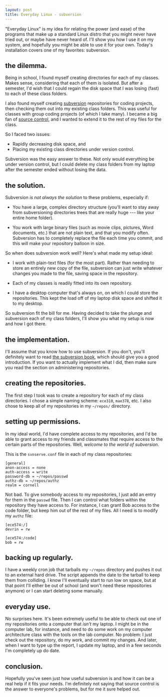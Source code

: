```yaml
---
layout: post
title: Everyday Linux - subversion
---
```


"Everyday Linux" is my idea for relating the power (and ease) of the
programs that make up a standard Linux distro that you might never
have tried out, or maybe have never heard of. I'll show you how I use
it on my system, and hopefully you might be able to use it for your
own.  Today's installation covers one of my favorites: subversion.

the dilemma.
------------

Being in school, I found myself creating directories for each of my
classes.  Makes sense, considering that each of them is isolated. But
after a semester, I'd wish that I could regain the disk space that I
was losing (fast) to each of these class folders.

I also found myself creating [subversion][svn] repositories for coding
projects, then checking them out into my existing class folders. This
was useful for classes with group coding projects (of which I take
many). I became a big fan of [source control][1], and I wanted to
extend it to the rest of my files for the class.

So I faced two issues:

- Rapidly decreasing disk space, and
- Placing my existing class directories under version control.

Subversion was the easy answer to these. Not only would everything be
under version control, but I could delete my class folders from my
laptop after the semester ended without losing the data.

the solution.
-------------

Subversion *is not always the solution* to these problems, especially
if:

- You have a large, complex directory structure (you'll want to stay
  away from subversioning directories trees that are really huge
  --- like your entire home folder).

- You work with large binary files (such as movie clips, pictures,
  Word documents, etc.) that are not plain text, and that you modify
  often. Subversion has to completely replace the file each time you
  commit, and this will make your repository balloon in size.

So when does subversion work well? Here's what made my setup ideal:

- I work with plain-text files (for the most part). Rather than
  needing to store an entirely new copy of the file, subversion can
  just write whatever changes you made to the file, saving space in
  the repository.

- Each of my classes is readily fitted into its own repository.

- I have a desktop computer that's always on, on which I could store
  the repositories. This kept the load off of my laptop disk space and
  shifted it to my desktop.

So subversion fit the bill for me. Having decided to take the plunge
and subversion each of my class folders, I'll show you what my setup
is now and how I got there.

the implementation.
-------------------

I'll assume that you know how to use subversion. If you don't, you'll
definitely want to read [the subversion book][book], which should give
you a good introduction. If you want to actually implement what I did,
then make sure you read the section on administering repositories.

creating the repositories.
--------------------------

The first step I took was to create a repository for each of my class
directories. I chose a simple naming scheme: `ece310`, `mae378`,
etc. I also chose to keep all of my repositories in my `~/repos/`
directory.

setting up permissions.
-----------------------

In my ideal world, I'd have complete access to my repositories, and
I'd be able to grant access to my friends and classmates that require
access to the certain parts of the repositories. Well, *welcome to the
world of subversion*.

This is the `svnserve.conf` file in each of my class repositories:

    [general]
    anon-access = none
    auth-access = write
    password-db = ~/repos/passwd
    authz-db = ~/repos/authz
    realm = cornell

Not bad. To give somebody access to my repositories, I just add an
entry for them in the `passwd` file. Then I can control what folders
within the repository they have access to. For instance, I can grant
Bob access to the code folder, but keep him out of the rest of my
files. All I need is to modify my `authz` file:

    [ece574:/]
    devrin = rw
    
    [ece574:/code]
    bob = rw

backing up regularly.
---------------------

I have a weekly cron job that tarballs my `~/repos` directory and
pushes it out to an external hard drive. The script appends the date
to the tarball to keep them from colliding. I know I'll eventually
start to run low on space, but at that point I'll either be out of
school (and won't need these repositories anymore) or I can start
deleting some manually.

everyday use.
-------------

No surprises here. It's been extremely useful to be able to check out
one of my repositories onto a computer that *isn't* my laptop. I might
be in the computer lab, for instance, and need to do some work on my
computer architecture class with the tools on the lab computer. No
problem: I just check out the repository, do my work, and commit my
changes. And later, when I want to type up the report, I update my
laptop, and in a few seconds I'm completely up do date.


conclusion.
-----------

Hopefully you've seen just how useful subversion is and how it can be
a real help if it fits your needs. I'm definitely not saying that
source control is the answer to everyone's problems, but for me it
sure helped out.

[svn]: http://subversion.tigris.org
[book]: http://svnbook.red-bean.com/nightly/en/index.html
[1]: http://en.wikipedia.org/wiki/Revision_control

